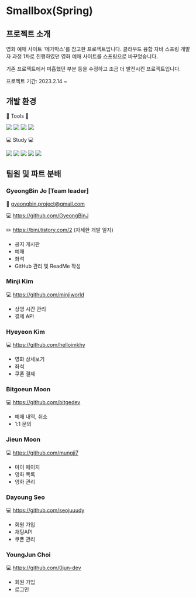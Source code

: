 # Smallbox(Spring)


## 프로젝트 소개
영화 예매 사이트 '메가박스'를 참고한 프로젝트입니다.
클라우드 융합 자바 스프링 개발자 과정 1차로 진행하였던 영화 예매 사이트를 스프링으로 바꾸었습니다.

기존 프로젝트에서 미흡했던 부분 등을 수정하고 조금 더 발전시킨 프로젝트입니다.

프로젝트 기간: 2023.2.14 ~

## 개발 환경

:wrench: Tools :wrench:

<img src="https://img.shields.io/badge/Spring-6DB33F?style=for-the-badge&logo=Spring&logoColor=white"/> <img src="https://img.shields.io/badge/apache tomcat-F8DC75?style=for-the-badge&logo=apachetomcat&logoColor=white"> <img src="https://img.shields.io/badge/mysql-4479A1?style=for-the-badge&logo=mysql&logoColor=white"> <img src="https://img.shields.io/badge/github-181717?style=for-the-badge&logo=github&logoColor=white">

:computer: Study :computer:

<img src="https://img.shields.io/badge/JAVA-007396?style=for-the-badge&logo=java&logoColor=white"> <img src="https://img.shields.io/badge/JavaScript-FECC00?style=for-the-badge&logo=JavaScript&logoColor=white"/> <img src="https://img.shields.io/badge/jquery-0769AD?style=for-the-badge&logo=jquery&logoColor=white"> <img src="https://img.shields.io/badge/HTML-ED1D24?style=for-the-badge&logo=HTML5&logoColor=white"/> <img src="https://img.shields.io/badge/CSS-1578D3?style=for-the-badge&logo=CSS3&logoColor=white"/> 

## 팀원 및 파트 분배

### GyeongBin Jo [Team leader]

  :email: gyeongbin.project@gmail.com
  
  :computer: https://github.com/GyeongBinJ
  
  :pencil2: https://binj.tistory.com/2 (자세한 개발 일지)

- 공지 게시판
- 예매
- 좌석
- GitHub 관리 및 ReadMe 작성

### Minji Kim

  :computer: https://github.com/minjiworld

- 상영 시간 관리
- 결제 API

### Hyeyeon Kim

  :computer: https://github.com/helloimkhy

- 영화 상세보기
- 좌석
- 쿠폰 결제

### Bitgoeun Moon

 :computer:  https://github.com/bitgedev
 
- 예매 내역, 취소
- 1:1 문의

### Jieun Moon

 :computer:  https://github.com/mungji7

- 마이 페이지
- 영화 목록
- 영화 관리

### Dayoung Seo

 :computer:  https://github.com/seojuuudy

- 회원 가입
- 채팅API
- 쿠폰 관리

### YoungJun Choi

 :computer:  https://github.com/0jun-dev

- 회원 가입
- 로그인

